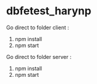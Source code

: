 # dbfetest_harynp

Go direct to folder client :
1. npm install
2. npm start

Go direct to folder server :
1. npm install
2. npm start
